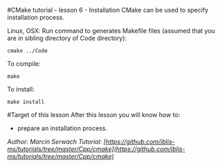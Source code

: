 #CMake tutorial - lesson 6 - Installation
CMake can be used to specify installation process. 


Linux, OSX: Run command to generates Makefile files (assumed that you are in sibling directory of Code directory):
```
cmake ../Code
```
To compile:
```
make
```
To install:
```
make install
```

#Target of this lesson
After this lesson you will know how to:
- prepare an installation process.


*Author: Marcin Serwach*
*Tutorial: [https://github.com/iblis-ms/tutorials/tree/master/Cpp/cmake](https://github.com/iblis-ms/tutorials/tree/master/Cpp/cmake)*
